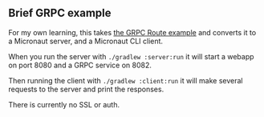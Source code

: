 ## Brief GRPC example

For my own learning, this takes [the GRPC Route example](https://github.com/grpc/grpc-java/tree/master/examples/src/main/java/io/grpc/examples/routeguide) and converts it to a Micronaut server, and a Micronaut CLI client.

When you run the server with `./gradlew :server:run` it will start a webapp on port 8080 and a GRPC service on 8082.

Then running the client with `./gradlew :client:run` it will make several requests to the server and print the responses.

There is currently no SSL or auth.

